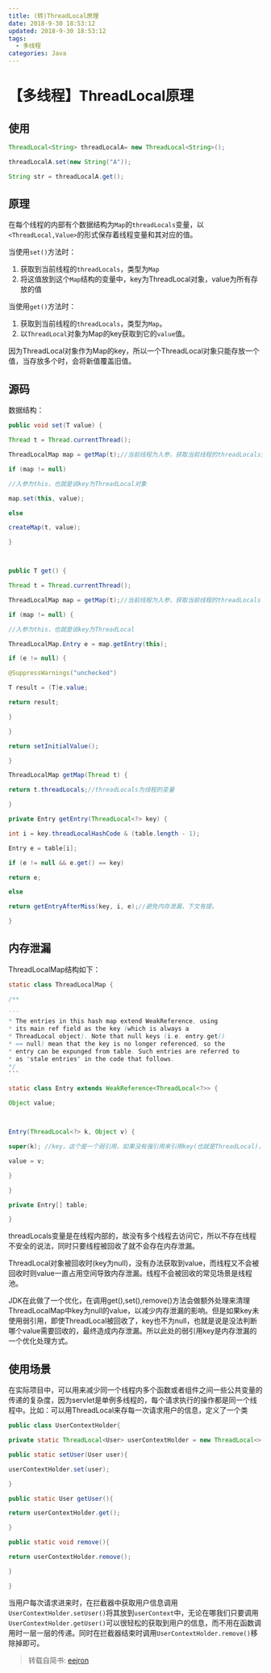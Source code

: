 ```yaml
---
title: (转)ThreadLocal原理
date: 2018-9-30 18:53:12
updated: 2018-9-30 18:53:12
tags:
  - 多线程
categories: Java
---
```

# 【多线程】ThreadLocal原理

## 使用

```java
ThreadLocal<String> threadLocalA= new ThreadLocal<String>(); 

threadLocalA.set(new String("A")); 

String str = threadLocalA.get(); 
```
<!-- more -->
## 原理

在每个线程的内部有个数据结构为`Map`的`threadLocals`变量，以`<ThreadLocal,Value>`的形式保存着线程变量和其对应的值。

当使用`set()`方法时：

1. 获取到当前线程的`threadLocals`，类型为`Map`
2. 将这值放到这个`Map`结构的变量中，key为ThreadLocal对象，value为所有存放的值

当使用`get()`方法时：

1. 获取到当前线程的`threadLocals`，类型为`Map`。
2. 以`ThreadLocal`对象为Map的key获取到它的`value`值。

因为ThreadLocal对象作为Map的key，所以一个ThreadLocal对象只能存放一个值，当存放多个时，会将新值覆盖旧值。

## 源码

数据结构：

```java
public void set(T value) { 

Thread t = Thread.currentThread();

ThreadLocalMap map = getMap(t);//当前线程为入参，获取当前线程的threadLocals变量 

if (map != null) 

//入参为this，也就是说key为ThreadLocal对象

map.set(this, value);

else

createMap(t, value);

}



public T get() { 

Thread t = Thread.currentThread();

ThreadLocalMap map = getMap(t);//当前线程为入参，获取当前线程的threadLocals 

if (map != null) { 

//入参为this，也就是说key为ThreadLocal

ThreadLocalMap.Entry e = map.getEntry(this); 

if (e != null) { 

@SuppressWarnings("unchecked")

T result = (T)e.value;

return result; 

}

}

return setInitialValue(); 

}

ThreadLocalMap getMap(Thread t) { 

return t.threadLocals;//threadLocals为线程的变量 

}

private Entry getEntry(ThreadLocal<?> key) { 

int i = key.threadLocalHashCode & (table.length - 1); 

Entry e = table[i];

if (e != null && e.get() == key) 

return e; 

else

return getEntryAfterMiss(key, i, e);//避免内存泄漏，下文有提。 

}
```

## 内存泄漏

ThreadLocalMap结构如下：

~~~java
static class ThreadLocalMap { 

/**

```
* The entries in this hash map extend WeakReference, using
* its main ref field as the key (which is always a
* ThreadLocal object). Note that null keys (i.e. entry.get()
* == null) mean that the key is no longer referenced, so the
* entry can be expunged from table. Such entries are referred to
* as "stale entries" in the code that follows.
*/
```

static class Entry extends WeakReference<ThreadLocal<?>> { 

Object value; 



Entry(ThreadLocal<?> k, Object v) { 

super(k); //key，这个是一个弱引用，如果没有强引用来引用key(也就是ThreadLocal)，则key会被回收，形成了key为null的Entry。 

value = v;

}

}

private Entry[] table;

}
~~~

threadLocals变量是在线程内部的，故没有多个线程去访问它，所以不存在线程不安全的说法，同时只要线程被回收了就不会存在内存泄漏。

ThreadLocal对象被回收时(key为null)，没有办法获取到value，而线程又不会被回收时则value一直占用空间导致内存泄漏。线程不会被回收的常见场景是线程池。

JDK在此做了一个优化，在调用get(),set(),remove()方法会做额外处理来清理ThreadLocalMap中key为null的value，以减少内存泄漏的影响。但是如果key未使用弱引用，即使ThreadLocal被回收了，key也不为null，也就是说是没法判断哪个value需要回收的，最终造成内存泄漏。所以此处的弱引用key是内存泄漏的一个优化处理方式。

## 使用场景

在实际项目中，可以用来减少同一个线程内多个函数或者组件之间一些公共变量的传递的复杂度，因为servlet是单例多线程的，每个请求执行的操作都是同一个线程中。比如：可以用ThreadLocal来存每一次请求用户的信息，定义了一个类

```java
public class UserContextHolder{ 

private static ThreadLocal<User> userContextHolder = new ThreadLocal<>(); 

public static setUser(User user){ 

userContextHolder.set(user);

}

public static User getUser(){ 

return userContextHolder.get(); 

}

public static void remove(){ 

return userContextHolder.remove(); 

}

}
```

当用户每次请求进来时，在拦截器中获取用户信息调用`UserContextHolder.setUser()`将其放到`userContext`中，无论在哪我们只要调用`UserContextHolder.getUser()`可以很轻松的获取到用户的信息，而不用在函数调用时一层一层的传递。同时在拦截器结束时调用`UserContextHolder.remove()`移除掉即可。

> 转载自简书: [eejron](https://www.jianshu.com/u/a0e9b7c36fdd)